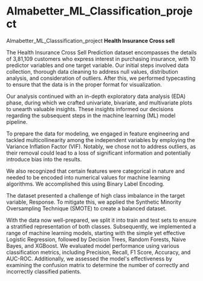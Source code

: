 # Almabetter_ML_Classification_project
Almabetter_ML_Classsification_project
**Health Insurance Cross sell**

The Health Insurance Cross Sell Prediction dataset encompasses the details of 3,81,109 customers who express interest in purchasing insurance, with 10 predictor variables and one target variable. Our initial steps involved data collection, thorough data cleaning to address null values, distribution analysis, and consideration of outliers. After this, we performed typecasting to ensure that the data is in the proper format for visualization.

Our analysis continued with an in-depth exploratory data analysis (EDA) phase, during which we crafted univariate, bivariate, and multivariate plots to unearth valuable insights. These insights informed our decisions regarding the subsequent steps in the machine learning (ML) model pipeline.

To prepare the data for modeling, we engaged in feature engineering and tackled multicollinearity among the independent variables by employing the Variance Inflation Factor (VIF). Notably, we chose not to address outliers, as their removal could lead to a loss of significant information and potentially introduce bias into the results.

We also recognized that certain features were categorical in nature and needed to be encoded into numerical values for machine learning algorithms. We accomplished this using Binary Label Encoding.

The dataset presented a challenge of high class imbalance in the target variable, Response. To mitigate this, we applied the Synthetic Minority Oversampling Technique (SMOTE) to create a balanced dataset.

With the data now well-prepared, we split it into train and test sets to ensure a stratified representation of both classes. Subsequently, we implemented a range of machine learning models, starting with the simple yet effective Logistic Regression, followed by Decision Trees, Random Forests, Naive Bayes, and XGBoost. We evaluated model performance using various classification metrics, including Precision, Recall, F1 Score, Accuracy, and AUC-ROC. Additionally, we assessed the model's effectiveness by examining the confusion matrix to determine the number of correctly and incorrectly classified patients.
